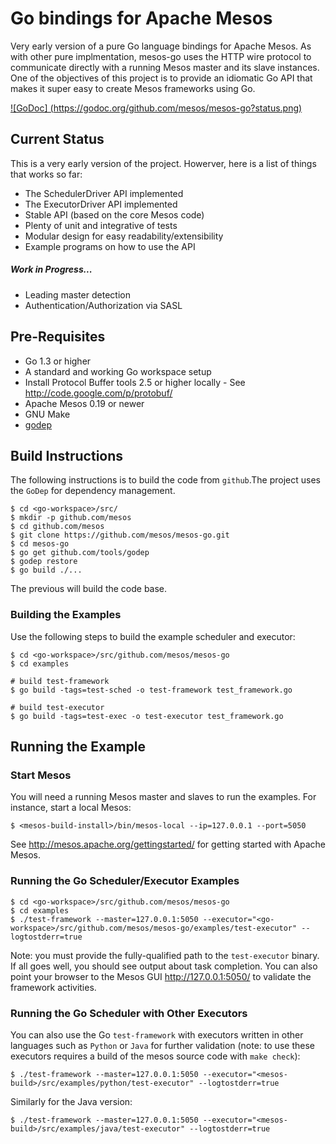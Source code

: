 Go bindings for Apache Mesos
========

Very early version of a pure Go language bindings for Apache Mesos. As with other pure implmentation, mesos-go uses the HTTP wire protocol to communicate directly with  a running Mesos master and its slave instances. One of the objectives of this project is to provide an idiomatic Go API that makes it super easy to create Mesos frameworks using Go. 

[![GoDoc] (https://godoc.org/github.com/mesos/mesos-go?status.png)](https://godoc.org/github.com/mesos/mesos-go)

## Current Status
This is a very early version of the project.  Howerver, here is a list of things that works so far:

- The SchedulerDriver API implemented
- The ExecutorDriver API implemented
- Stable API (based on the core Mesos code)
- Plenty of unit and integrative of tests
- Modular design for easy readability/extensibility
- Example programs on how to use the API

##### Work in Progress...
- Leading master detection
- Authentication/Authorization via SASL

## Pre-Requisites
- Go 1.3 or higher
- A standard and working Go workspace setup
- Install Protocol Buffer tools 2.5 or higher locally - See http://code.google.com/p/protobuf/
- Apache Mesos 0.19 or newer
- GNU Make
- [godep](https://github.com/tools/godep)

## Build Instructions
The following instructions is to build the code from `github`.The project uses the `GoDep` for dependency management.
```
$ cd <go-workspace>/src/
$ mkdir -p github.com/mesos
$ cd github.com/mesos
$ git clone https://github.com/mesos/mesos-go.git
$ cd mesos-go
$ go get github.com/tools/godep
$ godep restore
$ go build ./...
```
The previous will build the code base.  

### Building the Examples
Use the following steps to build the example scheduler and executor:
```
$ cd <go-workspace>/src/github.com/mesos/mesos-go
$ cd examples

# build test-framework
$ go build -tags=test-sched -o test-framework test_framework.go

# build test-executor
$ go build -tags=test-exec -o test-executor test_framework.go
```
## Running the Example
### Start Mesos
You will need a running Mesos master and slaves to run the examples.   For instance, start a local Mesos: 
```
$ <mesos-build-install>/bin/mesos-local --ip=127.0.0.1 --port=5050
```
See http://mesos.apache.org/gettingstarted/ for getting started with Apache Mesos.

### Running the Go Scheduler/Executor Examples
```
$ cd <go-workspace>/src/github.com/mesos/mesos-go
$ cd examples
$ ./test-framework --master=127.0.0.1:5050 --executor="<go-workspace>/src/github.com/mesos/mesos-go/examples/test-executor" --logtostderr=true
```
Note: you must provide the fully-qualified path to the `test-executor` binary.  If all goes well, you should see output about task completion.  You can also point your browser to the Mesos GUI http://127.0.0.1:5050/ to validate the framework activities.

### Running the Go Scheduler with Other Executors
You can also use the Go `test-framework` with executors written in other languages such as  `Python` or `Java`  for further validation (note: to use these executors requires a build of the mesos source code with `make check`):
```
$ ./test-framework --master=127.0.0.1:5050 --executor="<mesos-build>/src/examples/python/test-executor" --logtostderr=true
```
Similarly for the Java version:
```
$ ./test-framework --master=127.0.0.1:5050 --executor="<mesos-build>/src/examples/java/test-executor" --logtostderr=true
```
